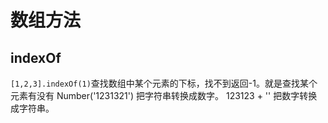 # 数组方法

## indexOf

`[1,2,3].indexOf(1)`查找数组中某个元素的下标，找不到返回-1。就是查找某个元素有没有
Number('1231321') 把字符串转换成数字。
123123 + '' 把数字转换成字符串。
